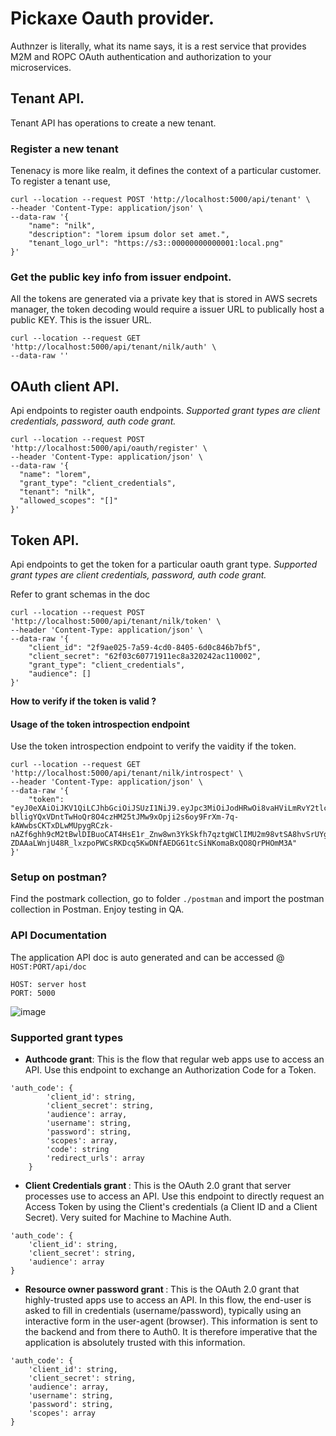 # Pickaxe Oauth provider.
Authnzer is literally, what its name says, it is a rest service that provides M2M and ROPC OAuth authentication and authorization to your microservices.

## Tenant API.
Tenant API has operations to create a new tenant.

### Register a new tenant
Tenenacy is more like realm, it defines the context of a particular customer.
To register a tenant use,

```
curl --location --request POST 'http://localhost:5000/api/tenant' \
--header 'Content-Type: application/json' \
--data-raw '{
    "name": "nilk",
    "description": "lorem ipsum dolor set amet.",
    "tenant_logo_url": "https://s3::00000000000001:local.png"
}'
```


### Get the public key info from issuer endpoint.
All the tokens are generated via a private key that is stored in AWS secrets manager, the token
decoding would require a issuer URL to publically host a public KEY.
This is the issuer URL.

```
curl --location --request GET 'http://localhost:5000/api/tenant/nilk/auth' \
--data-raw ''
```

## OAuth client API.
Api endpoints to register oauth endpoints.
<i>Supported grant types are client credentials, password, auth code grant.</i>

```
curl --location --request POST 'http://localhost:5000/api/oauth/register' \
--header 'Content-Type: application/json' \
--data-raw '{
  "name": "lorem",
  "grant_type": "client_credentials",
  "tenant": "nilk",
  "allowed_scopes": "[]"
}'
```

## Token API.
Api endpoints to get the token for a particular oauth grant type.
<i>Supported grant types are client credentials, password, auth code grant.</i>

Refer to grant schemas in the doc

```
curl --location --request POST 'http://localhost:5000/api/tenant/nilk/token' \
--header 'Content-Type: application/json' \
--data-raw '{
    "client_id": "2f9ae025-7a59-4cd0-8405-6d0c846b7bf5",
    "client_secret": "62f03c60771911ec8a320242ac110002",
    "grant_type": "client_credentials",
    "audience": []
}'
```

<b>How to verify if the token is valid ?</b>

#### Usage of the token introspection endpoint
Use the token introspection endpoint to verify the vaidity if the token.
```
curl --location --request GET 'http://localhost:5000/api/tenant/nilk/introspect' \
--header 'Content-Type: application/json' \
--data-raw '{
    "token": "eyJ0eXAiOiJKV1QiLCJhbGciOiJSUzI1NiJ9.eyJpc3MiOiJodHRwOi8vaHViLmRvY2tlci5pbnRlcm5hbDo1MDAwL2FwaS90ZW5hbnQvbmlsay9hdXRoIiwiZXhwIjoxNjQyMzc2MDk5LjY0NTM0NywibmJmIjoxNjQyMzcyNTA5LjY0NTM1NywiaWF0IjoxNjQyMzcyNTA5LjY0NTM2MzgsImp0aSI6MTY0MjM3MjQ5OS42NDUzNjk1LCJhdWQiOltdfQ.Qv9fIQdTeoP0x5OqHs8RqC-blligYQxVDntTwHoQr8O4czHM25tJMw9xOpji2s6oy9FrXm-7q-kAWwbsCKTxDLwMUpygRCzk-nAZf6ghh9cM2tBwlDIBuoCAT4HsE1r_Znw8wn3YkSkfh7qztgWClIMU2m98vtSA8hvSrUYggtPxSyXIYzJ1a2Jo3GHFbIwHSooY0HCTfaRRLLSPoFfO_z2wGteBrezk56q1ub2sdU4LqTwBR9pmgLttfT8tMsuXA5JXk2SbnZ76zenSU9UxJ-ZDAAaLWnjU48R_lxzpoPWCsRKDcq5KwDNfAEDG61tcSiNKomaBxQO8QrPHOmM3A"
}'
```

### Setup on postman?
Find the postmark collection, go to folder `./postman` and import the postman collection in Postman.
Enjoy testing in QA.


### API Documentation
The application API doc is auto generated and can be accessed @ 
`HOST:PORT/api/doc`
```
HOST: server host
PORT: 5000
```
![image](https://user-images.githubusercontent.com/68027670/149682249-84e14710-f637-4100-b65b-eabf71454da0.png)


### Supported grant types

- <b>Authcode grant</b>: 
This is the flow that regular web apps use to access an API. Use this endpoint to exchange an Authorization Code for a Token.
```
'auth_code': {
        'client_id': string,
        'client_secret': string,
        'audience': array,
        'username': string,
        'password': string,
        'scopes': array,
        'code': string
        'redirect_urls': array
    }
```

- <b>Client Credentials grant </b>:
This is the OAuth 2.0 grant that server processes use to access an API. Use this endpoint to directly request an Access Token by using the Client's credentials (a Client ID and a Client Secret). Very suited for Machine to Machine Auth.
```
'auth_code': {
    'client_id': string,
    'client_secret': string,
    'audience': array
}
```

- <b>Resource owner password grant </b>:
This is the OAuth 2.0 grant that highly-trusted apps use to access an API. In this flow, the end-user is asked to fill in credentials (username/password), typically using an interactive form in the user-agent (browser). This information is sent to the backend and from there to Auth0. It is therefore imperative that the application is absolutely trusted with this information.
```
'auth_code': {
    'client_id': string,
    'client_secret': string,
    'audience': array,
    'username': string,
    'password': string,
    'scopes': array
}
```

